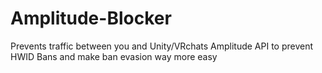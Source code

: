 # Amplitude-Blocker
Prevents traffic between you and Unity/VRchats Amplitude API to prevent HWID Bans and make ban evasion way more easy
